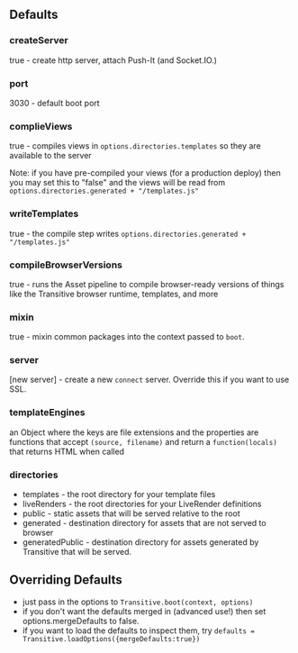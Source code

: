 ## Defaults

### createServer

true - create http server, attach Push-It (and Socket.IO.)

### port

3030 - default boot port

### complieViews

true - compiles views in `options.directories.templates` so they are available to the server

Note: if you have pre-compiled your views (for a production deploy) then you may set this to "false" and the views will be read from `options.directories.generated + "/templates.js"`

### writeTemplates

true - the compile step writes `options.directories.generated + "/templates.js"`

### compileBrowserVersions

true - runs the Asset pipeline to compile browser-ready versions of things like the Transitive browser runtime, templates, and more

### mixin

true - mixin common packages into the context passed to `boot`.

### server

[new server] - create a new `connect` server.  Override this if you want to use SSL.

### templateEngines

an Object where the keys are file extensions and the properties are functions that accept `(source, filename)` and return a `function(locals) `that returns HTML when called

### directories
  
  * templates - the root directory for your template files
  * liveRenders - the root directories for your LiveRender definitions
  * public - static assets that will be served relative to the root
  * generated - destination directory for assets that are not served to browser
  * generatedPublic - destination directory for assets generated by Transitive that will be served.

## Overriding Defaults

  * just pass in the options to `Transitive.boot(context, options)`
  * if you don't want the defaults merged in (advanced use!) then set options.mergeDefaults to false.
  * if you want to load the defaults to inspect them, try `defaults = Transitive.loadOptions({mergeDefaults:true})`
  